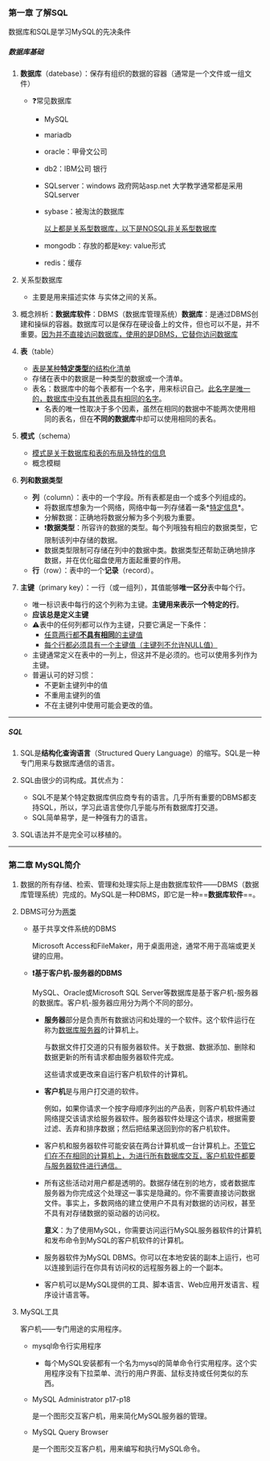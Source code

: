 ### 第一章 了解SQL

数据库和SQL是学习MySQL的先决条件

##### 数据库基础

1. **数据库**（datebase）：保存有组织的数据的容器（通常是一个文件或一组文件）

   - ❓常见数据库

     - MySQL

     - mariadb

     - oracle：甲骨文公司

     - db2：IBM公司 银行

     - SQLserver：windows 政府网站asp.net 大学教学通常都是采用SQLserver

     - sybase：被淘汰的数据库

       <u>以上都是关系型数据库，以下是NOSQL非关系型数据库</u>

     - mongodb：存放的都是key: value形式

     - redis：缓存

2. 关系型数据库

   - 主要是用来描述实体 与实体之间的关系。

3. 概念辨析：**数据库软件**：DBMS（数据库管理系统）**数据库**：是通过DBMS创建和操纵的容器。数据库可以是保存在硬设备上的文件，但也可以不是，并不重要。<u>因为并不直接访问数据库，使用的是DBMS，它替你访问数据库</u>

4. **表**（table）

   - <u>表是某种**特定类型**的结构化清单</u>
   - 存储在表中的数据是一种类型的数据或一个清单。
   - 表名：数据库中的每个表都有一个名字，用来标识自己。<u>此名字是唯一的，数据库中没有其他表具有相同的名字</u>。
     - 名表的唯一性取决于多个因素，虽然在相同的数据中不能两次使用相同的表名，但在**不同的数据库**中却可以使用相同的表名。

5. **模式**（schema）

   - <u>模式是关于数据库和表的布局及特性的信息</u>
   - 概念模糊

6. **列和数据类型**

   - **列**（column）：表中的一个字段。所有表都是由一个或多个列组成的。
     - 将数据库想象为一个网络，网络中每一列存储着一条*<u>特定信息</u>*。
     - 分解数据：正确地将数据分解为多个列极为重要。
     - ❗️**数据类型**：所容许的数据的类型。每个列哦独有相应的数据类型，它限制该列中存储的数据。
     - 数据类型限制可存储在列中的数据中类。数据类型还帮助正确地排序数据，并在优化磁盘使用方面起重要的作用。
   - **行**（row）：表中的一个**记录**（record）。

7. **主键**（primary key）：一行（或一组列），其值能够**唯一区分**表中每个行。

   - 唯一标识表中每行的这个列称为主键。**主键用来表示一个特定的行**。
   - **应该总是定义主键**
   - ⚠️表中的任何列都可以作为主键，只要它满足一下条件：
     - <u>任意两行都**不具有相同**的主键值</u>
     - <u>每个行都必须具有一个主键值（主键列不允许NULL值）</u>
   - 主键通常定义在表中的一列上，但这并不是必须的。也可以使用多列作为主键。
   - 普遍认可的好习惯：
     - 不更新主键列中的值
     - 不重用主键列的值
     - 不在主键列中使用可能会更改的值。

***

##### SQL

1. SQL是**结构化查询语言**（Structured Query Language）的缩写。SQL是一种专门用来与数据库通信的语言。

2. SQL由很少的词构成。其优点为：

   - SQL不是某个特定数据库供应商专有的语言。几乎所有重要的DBMS都支持SQL，所以，学习此语言使你几乎能与所有数据库打交道。
   - SQL简单易学，是一种强有力的语言。

3. SQL语法并不是完全可以移植的。

   

***

### 第二章 MySQL简介

1. 数据的所有存储、检索、管理和处理实际上是由数据库软件——DBMS（数据库管理系统）完成的。MySQL是一种DBMS，即它是一种==**数据库软件**==。

2. DBMS可分为<u>两类</u>

   - 基于共享文件系统的DBMS

     Microsoft Access和FileMaker，用于桌面用途，通常不用于高端或更关键的应用。

   - **❗️基于客户机-服务器的DBMS**

     MySQL、Oracle或Microsoft SQL Server等数据库是基于客户机-服务器的数据库。客户机-服务器应用分为两个不同的部分。

     - **服务器**部分是负责所有数据访问和处理的一个软件。这个软件运行在称为<u>数据库服务器</u>的计算机上。

       与数据文件打交道的只有服务器软件。关于数据、数据添加、删除和数据更新的所有请求都由服务器软件完成。

       这些请求或更改来自运行客户机软件的计算机。

     - **客户机**是与用户打交道的软件。

       例如，如果你请求一个按字母顺序列出的产品表，则客户机软件通过网络提交该请求给服务器软件。服务器软件处理这个请求，根据需要过滤、丢弃和排序数据；然后把结果送回到你的客户机软件。

     - 客户机和服务器软件可能安装在两台计算机或一台计算机上。<u>不管它们在不在相同的计算机上，为进行所有数据库交互，客户机软件都要与服务器软件进行通信。</u>

     - 所有这些活动对用户都是透明的。数据存储在别的地方，或者数据库服务器为你完成这个处理这一事实是隐藏的。你不需要直接访问数据文件。事实上，多数网络的建立使用户不具有对数据的访问权，甚至不具有对存储数据的驱动器的访问权。

       **意义**：为了使用MySQL，你需要访问运行MySQL服务器软件的计算机和发布命令到MySQL的客户机软件的计算机。

     - 服务器软件为MySQL DBMS。你可以在本地安装的副本上运行，也可以连接到运行在你具有访问权的远程服务器上的一个副本。

     - 客户机可以是MySQL提供的工具、脚本语言、Web应用开发语言、程序设计语言等。

3. MySQL工具

   客户机——专门用途的实用程序。

   - mysql命令行实用程序

     - 每个MySQL安装都有一个名为mysql的简单命令行实用程序。这个实用程序没有下拉菜单、流行的用户界面、鼠标支持或任何类似的东西。

   - MySQL Administrator p17-p18

     是一个图形交互客户机，用来简化MySQL服务器的管理。

   - MySQL Query Browser

     是一个图形交互客户机，用来编写和执行MySQL命令。

